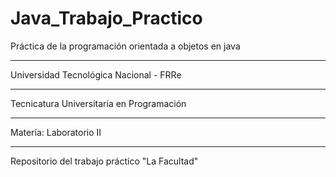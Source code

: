 # Java_Trabajo_Practico
Práctica de la programación orientada a objetos en java
***
Universidad Tecnológica Nacional - FRRe
***
Tecnicatura Universitaria en Programación
***
Matería: Laboratorio II
***
Repositorio del trabajo práctico "La Facultad"
